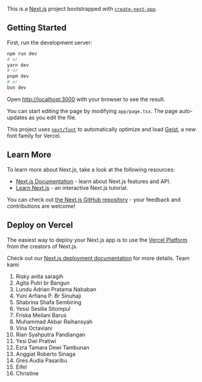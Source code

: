 This is a [Next.js](https://nextjs.org) project bootstrapped with [`create-next-app`](https://nextjs.org/docs/app/api-reference/cli/create-next-app).

## Getting Started

First, run the development server:

```bash
npm run dev
# or
yarn dev
# or
pnpm dev
# or
bun dev
```

Open [http://localhost:3000](http://localhost:3000) with your browser to see the result.

You can start editing the page by modifying `app/page.tsx`. The page auto-updates as you edit the file.

This project uses [`next/font`](https://nextjs.org/docs/app/building-your-application/optimizing/fonts) to automatically optimize and load [Geist](https://vercel.com/font), a new font family for Vercel.

## Learn More

To learn more about Next.js, take a look at the following resources:

- [Next.js Documentation](https://nextjs.org/docs) - learn about Next.js features and API.
- [Learn Next.js](https://nextjs.org/learn) - an interactive Next.js tutorial.

You can check out [the Next.js GitHub repository](https://github.com/vercel/next.js) - your feedback and contributions are welcome!

## Deploy on Vercel

The easiest way to deploy your Next.js app is to use the [Vercel Platform](https://vercel.com/new?utm_medium=default-template&filter=next.js&utm_source=create-next-app&utm_campaign=create-next-app-readme) from the creators of Next.js.

Check out our [Next.js deployment documentation](https://nextjs.org/docs/app/building-your-application/deploying) for more details.
Team kami
1. Risky anita saragih
2. Agita Putri br Bangun
3. Lundu Adrian Pratama Nababan
4. Yuni Arfiana P. Br Sinuhaji
5. Shabrina Shafa Sembiring
6. Yessi Sesilia Sitompul
7. Friska Meilani Barus
8. Muhammad Akbar Raihansyah
9. Vina Octaviani 
10. Rian Syahputra Pandiangan
11. ⁠Yesi Dwi Pratiwi 
12. ⁠Ezra Tamara Dewi Tambunan
13. Anggiat Roberto Sinaga
14. Gres Audia Pasaribu
15. Eifel
16. Christine
